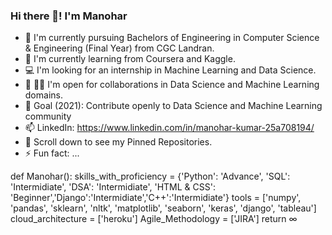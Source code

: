 ### Hi there 👋! I'm Manohar 

- 🔭 I'm currently pursuing Bachelors of Engineering in Computer Science & Engineering (Final Year) from CGC Landran.
- 🌱 I'm currently learning from Coursera and Kaggle.
- 💻 I'm looking for an internship in Machine Learning and Data Science.
- 🤔 🤝🏻 I'm open for collaborations in Data Science and Machine Learning domains.
- 🎯 Goal (2021): Contribute openly to Data Science and Machine Learning community
- 📫 LinkedIn: https://www.linkedin.com/in/manohar-kumar-25a708194/
- 📌 Scroll down to see my Pinned Repositories.
- ⚡ Fun fact: ...

def Manohar():
  skills_with_proficiency = {'Python': 'Advance', 'SQL': 'Intermidiate', 'DSA': 'Intermidiate', 'HTML & CSS': 'Beginner','Django':'Intermidiate','C++':'Intermidiate'}
  tools = ['numpy', 'pandas', 'sklearn', 'nltk', 'matplotlib', 'seaborn', 'keras', 'django', 'tableau']
  cloud_architecture = ['heroku']
  Agile_Methodology = ['JIRA']
  return ∞

